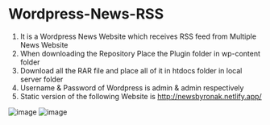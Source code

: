 # Wordpress-News-RSS

1) It is a Wordpress News Website which receives RSS feed from Multiple News Website
2) When downloading the Repository Place the Plugin folder in wp-content folder
3) Download all the RAR file and place all of it in htdocs folder in local server folder
4) Username & Password of Wordpress is admin & admin respectively
5) Static version of the following Website is http://newsbyronak.netlify.app/

![image](https://github.com/user-attachments/assets/8112c350-9d0e-4f27-9211-9254a519f392)
![image](https://github.com/user-attachments/assets/d2c95c6a-0652-43ee-bae2-9d3e7404dafb)
 
